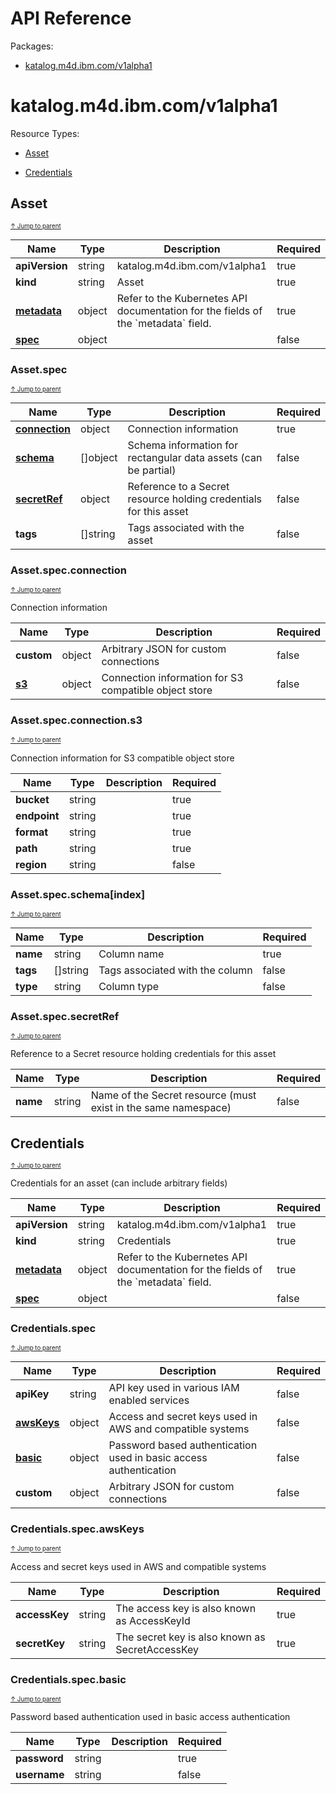# API Reference

Packages:

- [katalog.m4d.ibm.com/v1alpha1](#katalog.m4d.ibm.com/v1alpha1)




# katalog.m4d.ibm.com/v1alpha1

Resource Types:

- [Asset](#asset)

- [Credentials](#credentials)




## Asset

<sup><sup>[↑ Jump to parent](#katalog.m4d.ibm.com/v1alpha1 )</sup></sup>









<table>
    <thead>
        <tr>
            <th>Name</th>
            <th>Type</th>
            <th>Description</th>
            <th>Required</th>
        </tr>
    </thead>
    <tbody><tr>
      <td><b>apiVersion</b></td>
      <td>string</td>
      <td>katalog.m4d.ibm.com/v1alpha1</td>
      <td>true</td>
      </tr>
      <tr>
      <td><b>kind</b></td>
      <td>string</td>
      <td>Asset</td>
      <td>true</td>
      </tr>
      <tr>
      <td><b><a href="https://kubernetes.io/docs/reference/generated/kubernetes-api/v1.20/#objectmeta-v1-meta">metadata</a></b></td>
      <td>object</td>
      <td>Refer to the Kubernetes API documentation for the fields of the `metadata` field.</td>
      <td>true</td>
      </tr><tr>
        <td><b><a href="#assetspec">spec</a></b></td>
        <td>object</td>
        <td></td>
        <td>false</td>
      </tr></tbody>
</table>

### Asset.spec

<sup><sup>[↑ Jump to parent](#asset)</sup></sup>



<table>
    <thead>
        <tr>
            <th>Name</th>
            <th>Type</th>
            <th>Description</th>
            <th>Required</th>
        </tr>
    </thead>
    <tbody><tr>
        <td><b><a href="#assetspecconnection">connection</a></b></td>
        <td>object</td>
        <td>Connection information</td>
        <td>true</td>
      </tr><tr>
        <td><b><a href="#assetspecschemaindex">schema</a></b></td>
        <td>[]object</td>
        <td>Schema information for rectangular data assets (can be partial)</td>
        <td>false</td>
      </tr><tr>
        <td><b><a href="#assetspecsecretref">secretRef</a></b></td>
        <td>object</td>
        <td>Reference to a Secret resource holding credentials for this asset</td>
        <td>false</td>
      </tr><tr>
        <td><b>tags</b></td>
        <td>[]string</td>
        <td>Tags associated with the asset</td>
        <td>false</td>
      </tr></tbody>
</table>

### Asset.spec.connection

<sup><sup>[↑ Jump to parent](#assetspec)</sup></sup>

Connection information

<table>
    <thead>
        <tr>
            <th>Name</th>
            <th>Type</th>
            <th>Description</th>
            <th>Required</th>
        </tr>
    </thead>
    <tbody><tr>
        <td><b>custom</b></td>
        <td>object</td>
        <td>Arbitrary JSON for custom connections</td>
        <td>false</td>
      </tr><tr>
        <td><b><a href="#assetspecconnections3">s3</a></b></td>
        <td>object</td>
        <td>Connection information for S3 compatible object store</td>
        <td>false</td>
      </tr></tbody>
</table>

### Asset.spec.connection.s3

<sup><sup>[↑ Jump to parent](#assetspecconnection)</sup></sup>

Connection information for S3 compatible object store

<table>
    <thead>
        <tr>
            <th>Name</th>
            <th>Type</th>
            <th>Description</th>
            <th>Required</th>
        </tr>
    </thead>
    <tbody><tr>
        <td><b>bucket</b></td>
        <td>string</td>
        <td></td>
        <td>true</td>
      </tr><tr>
        <td><b>endpoint</b></td>
        <td>string</td>
        <td></td>
        <td>true</td>
      </tr><tr>
        <td><b>format</b></td>
        <td>string</td>
        <td></td>
        <td>true</td>
      </tr><tr>
        <td><b>path</b></td>
        <td>string</td>
        <td></td>
        <td>true</td>
      </tr><tr>
        <td><b>region</b></td>
        <td>string</td>
        <td></td>
        <td>false</td>
      </tr></tbody>
</table>

### Asset.spec.schema[index]

<sup><sup>[↑ Jump to parent](#assetspec)</sup></sup>



<table>
    <thead>
        <tr>
            <th>Name</th>
            <th>Type</th>
            <th>Description</th>
            <th>Required</th>
        </tr>
    </thead>
    <tbody><tr>
        <td><b>name</b></td>
        <td>string</td>
        <td>Column name</td>
        <td>true</td>
      </tr><tr>
        <td><b>tags</b></td>
        <td>[]string</td>
        <td>Tags associated with the column</td>
        <td>false</td>
      </tr><tr>
        <td><b>type</b></td>
        <td>string</td>
        <td>Column type</td>
        <td>false</td>
      </tr></tbody>
</table>

### Asset.spec.secretRef

<sup><sup>[↑ Jump to parent](#assetspec)</sup></sup>

Reference to a Secret resource holding credentials for this asset

<table>
    <thead>
        <tr>
            <th>Name</th>
            <th>Type</th>
            <th>Description</th>
            <th>Required</th>
        </tr>
    </thead>
    <tbody><tr>
        <td><b>name</b></td>
        <td>string</td>
        <td>Name of the Secret resource (must exist in the same namespace)</td>
        <td>false</td>
      </tr></tbody>
</table>

## Credentials

<sup><sup>[↑ Jump to parent](#katalog.m4d.ibm.com/v1alpha1 )</sup></sup>







Credentials for an asset (can include arbitrary fields)

<table>
    <thead>
        <tr>
            <th>Name</th>
            <th>Type</th>
            <th>Description</th>
            <th>Required</th>
        </tr>
    </thead>
    <tbody><tr>
      <td><b>apiVersion</b></td>
      <td>string</td>
      <td>katalog.m4d.ibm.com/v1alpha1</td>
      <td>true</td>
      </tr>
      <tr>
      <td><b>kind</b></td>
      <td>string</td>
      <td>Credentials</td>
      <td>true</td>
      </tr>
      <tr>
      <td><b><a href="https://kubernetes.io/docs/reference/generated/kubernetes-api/v1.20/#objectmeta-v1-meta">metadata</a></b></td>
      <td>object</td>
      <td>Refer to the Kubernetes API documentation for the fields of the `metadata` field.</td>
      <td>true</td>
      </tr><tr>
        <td><b><a href="#credentialsspec">spec</a></b></td>
        <td>object</td>
        <td></td>
        <td>false</td>
      </tr></tbody>
</table>

### Credentials.spec

<sup><sup>[↑ Jump to parent](#credentials)</sup></sup>



<table>
    <thead>
        <tr>
            <th>Name</th>
            <th>Type</th>
            <th>Description</th>
            <th>Required</th>
        </tr>
    </thead>
    <tbody><tr>
        <td><b>apiKey</b></td>
        <td>string</td>
        <td>API key used in various IAM enabled services</td>
        <td>false</td>
      </tr><tr>
        <td><b><a href="#credentialsspecawskeys">awsKeys</a></b></td>
        <td>object</td>
        <td>Access and secret keys used in AWS and compatible systems</td>
        <td>false</td>
      </tr><tr>
        <td><b><a href="#credentialsspecbasic">basic</a></b></td>
        <td>object</td>
        <td>Password based authentication used in basic access authentication</td>
        <td>false</td>
      </tr><tr>
        <td><b>custom</b></td>
        <td>object</td>
        <td>Arbitrary JSON for custom connections</td>
        <td>false</td>
      </tr></tbody>
</table>

### Credentials.spec.awsKeys

<sup><sup>[↑ Jump to parent](#credentialsspec)</sup></sup>

Access and secret keys used in AWS and compatible systems

<table>
    <thead>
        <tr>
            <th>Name</th>
            <th>Type</th>
            <th>Description</th>
            <th>Required</th>
        </tr>
    </thead>
    <tbody><tr>
        <td><b>accessKey</b></td>
        <td>string</td>
        <td>The access key is also known as AccessKeyId</td>
        <td>true</td>
      </tr><tr>
        <td><b>secretKey</b></td>
        <td>string</td>
        <td>The secret key is also known as SecretAccessKey</td>
        <td>true</td>
      </tr></tbody>
</table>

### Credentials.spec.basic

<sup><sup>[↑ Jump to parent](#credentialsspec)</sup></sup>

Password based authentication used in basic access authentication

<table>
    <thead>
        <tr>
            <th>Name</th>
            <th>Type</th>
            <th>Description</th>
            <th>Required</th>
        </tr>
    </thead>
    <tbody><tr>
        <td><b>password</b></td>
        <td>string</td>
        <td></td>
        <td>true</td>
      </tr><tr>
        <td><b>username</b></td>
        <td>string</td>
        <td></td>
        <td>false</td>
      </tr></tbody>
</table>

